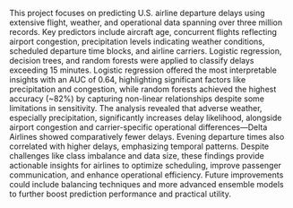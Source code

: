 This project focuses on predicting U.S. airline departure delays using extensive flight, weather, and operational data spanning over three million records. Key predictors include aircraft age, concurrent flights reflecting airport congestion, precipitation levels indicating weather conditions, scheduled departure time blocks, and airline carriers. Logistic regression, decision trees, and random forests were applied to classify delays exceeding 15 minutes. Logistic regression offered the most interpretable insights with an AUC of 0.64, highlighting significant factors like precipitation and congestion, while random forests achieved the highest accuracy (~82%) by capturing non-linear relationships despite some limitations in sensitivity.
The analysis revealed that adverse weather, especially precipitation, significantly increases delay likelihood, alongside airport congestion and carrier-specific operational differences—Delta Airlines showed comparatively fewer delays. Evening departure times also correlated with higher delays, emphasizing temporal patterns. Despite challenges like class imbalance and data size, these findings provide actionable insights for airlines to optimize scheduling, improve passenger communication, and enhance operational efficiency. Future improvements could include balancing techniques and more advanced ensemble models to further boost prediction performance and practical utility.
